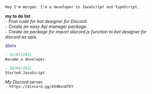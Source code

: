 `Hey I'm morgan. I'm a developer in JavaScript and TypeScript.`

**my to do list**<br>
    `-` *Post code for bot designer for Discord.*<br>
    `-` *Create an easy Api manager package.*<br>
    `-` *Create an package for import discord.js function to bot designer for discord as apis.* <br>

```php
$Date

- 15/07/2021 
Became a developer.

- 10/04/2022
Started JavaScript.
```

*My Discord server.*<br>
`- https://discord.gg/d3dWsn8fEY`
